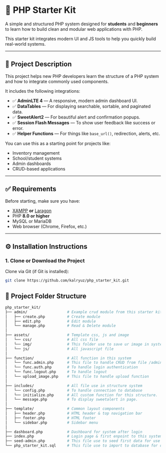 # 🚀 PHP Starter Kit

A simple and structured PHP system designed for **students** and **beginners** to learn how to build clean and modular web applications with PHP.

This starter kit integrates modern UI and JS tools to help you quickly build real-world systems.

---

## 📘 Project Description

This project helps new PHP developers learn the structure of a PHP system and how to integrate commonly used components.

It includes the following integrations:

- ✅ **AdminLTE 4** — A responsive, modern admin dashboard UI.
- ✅ **DataTables** — For displaying searchable, sortable, and paginated data.
- ✅ **SweetAlert2** — For beautiful alert and confirmation popups.
- ✅ **Session Flash Messages** — To show user feedback like success or error.
- ✅ **Helper Functions** — For things like `base_url()`, redirection, alerts, etc.

You can use this as a starting point for projects like:

- Inventory management
- School/student systems
- Admin dashboards
- CRUD-based applications

---

## ✅ Requirements

Before starting, make sure you have:

- [XAMPP](https://www.apachefriends.org/) **or** [Laragon](https://laragon.org/)
- PHP **8.0 or higher**
- MySQL or MariaDB
- Web browser (Chrome, Firefox, etc.)

---

## ⚙️ Installation Instructions

### 1. Clone or Download the Project

Clone via Git (if Git is installed):

```bash
git clone https://github.com/kalryuz/php_starter_kit.git
```
## 📁 Project Folder Structure

```bash
php_starter_kit/
├── admin/                  # Example crud module from this starter kit
│   ├── create.php          # Create module
│   ├── edit.php            # Edit module
│   └── manage.php          # Read & Delete module
│
├── assets/                 # Template css, js and image
│   └── css/                # All css file 
│   └── img/                # This folder use to save ur image in system 
│   └── js/                 # All javascript file 
│
├── function/               # All function in this system
│   └── func.admin.php      # This file to handle CRUD from file /admin
│   └── func.auth.php       # To handle login authentication
│   └── func.logout.php     # To handle logout
│   └── upload_image.php    # This file to handle upload function
│
├── includes/               # All file use in structure system
│   └── config.php          # To handle connection to database
│   └── initialize.php      # All custom function for this structure.
│   └── message.php         # To display sweetalert in page.
│
├── template/               # Common layout components
│   ├── header.php          # HTML header & top navigation bar
│   ├── footer.php          # HTML footer
│   └── sidebar.php         # Sidebar menu
│
├── dashboard.php           # Dashboard for system after login
├── index.php               # Login page & first enpoint to this system
├── seed-admin.php          # This file use to seed first data for use this system
└── php_starter_kit.sql     # This file use to import to database for default starter kit table
```

